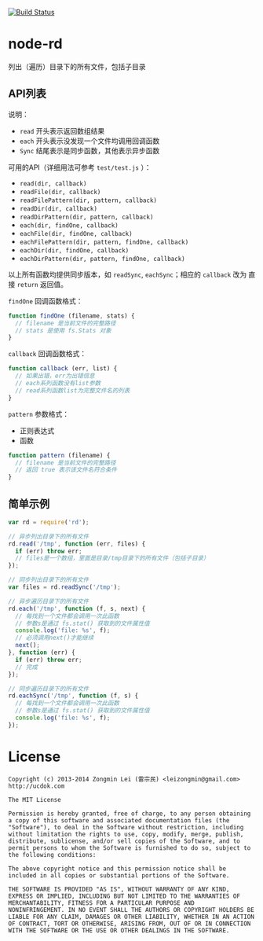 [![Build Status](https://secure.travis-ci.org/leizongmin/node-rd.png?branch=master)](http://travis-ci.org/leizongmin/node-rd)

node-rd
=======

列出（遍历）目录下的所有文件，包括子目录

## API列表

说明：

+ `read` 开头表示返回数组结果
+ `each` 开头表示没发现一个文件均调用回调函数
+ `Sync` 结尾表示是同步函数，其他表示异步函数

可用的API（详细用法可参考 `test/test.js` ）：

+ `read(dir, callback)`
+ `readFile(dir, callback)`
+ `readFilePattern(dir, pattern, callback)`
+ `readDir(dir, callback)`
+ `readDirPattern(dir, pattern, callback)`
+ `each(dir, findOne, callback)`
+ `eachFile(dir, findOne, callback)`
+ `eachFilePattern(dir, pattern, findOne, callback)`
+ `eachDir(dir, findOne, callback)`
+ `eachDirPattern(dir, pattern, findOne, callback)`

以上所有函数均提供同步版本，如 `readSync`, `eachSync`；相应的 `callback` 改为
直接 `return` 返回值。

`findOne` 回调函数格式：

```JavaScript
function findOne (filename, stats) {
  // filename 是当前文件的完整路径
  // stats 是使用 fs.Stats 对象
}
```

`callback` 回调函数格式：

```JavaScript
function callback (err, list) {
  // 如果出错，err为出错信息
  // each系列函数没有list参数
  // read系列函数list为完整文件名的列表
}
```

`pattern` 参数格式：

+ 正则表达式
+ 函数

```JavaScript
function pattern (filename) {
  // filename 是当前文件的完整路径
  // 返回 true 表示该文件名符合条件
}
```


## 简单示例

```javascript
var rd = require('rd');

// 异步列出目录下的所有文件
rd.read('/tmp', function (err, files) {
  if (err) throw err;
  // files是一个数组，里面是目录/tmp目录下的所有文件（包括子目录）
});

// 同步列出目录下的所有文件
var files = rd.readSync('/tmp');

// 异步遍历目录下的所有文件
rd.each('/tmp', function (f, s, next) {
  // 每找到一个文件都会调用一次此函数
  // 参数s是通过 fs.stat() 获取到的文件属性值
  console.log('file: %s', f);
  // 必须调用next()才能继续
  next();
}, function (err) {
  if (err) throw err;
  // 完成
});

// 同步遍历目录下的所有文件
rd.eachSync('/tmp', function (f, s) {
  // 每找到一个文件都会调用一次此函数
  // 参数s是通过 fs.stat() 获取到的文件属性值
  console.log('file: %s', f);
});
```


License
=======

```
Copyright (c) 2013-2014 Zongmin Lei (雷宗民) <leizongmin@gmail.com>
http://ucdok.com

The MIT License

Permission is hereby granted, free of charge, to any person obtaining
a copy of this software and associated documentation files (the
"Software"), to deal in the Software without restriction, including
without limitation the rights to use, copy, modify, merge, publish,
distribute, sublicense, and/or sell copies of the Software, and to
permit persons to whom the Software is furnished to do so, subject to
the following conditions:

The above copyright notice and this permission notice shall be
included in all copies or substantial portions of the Software.

THE SOFTWARE IS PROVIDED "AS IS", WITHOUT WARRANTY OF ANY KIND,
EXPRESS OR IMPLIED, INCLUDING BUT NOT LIMITED TO THE WARRANTIES OF
MERCHANTABILITY, FITNESS FOR A PARTICULAR PURPOSE AND
NONINFRINGEMENT. IN NO EVENT SHALL THE AUTHORS OR COPYRIGHT HOLDERS BE
LIABLE FOR ANY CLAIM, DAMAGES OR OTHER LIABILITY, WHETHER IN AN ACTION
OF CONTRACT, TORT OR OTHERWISE, ARISING FROM, OUT OF OR IN CONNECTION
WITH THE SOFTWARE OR THE USE OR OTHER DEALINGS IN THE SOFTWARE.
```